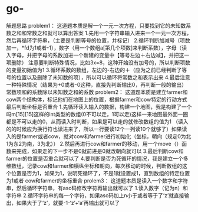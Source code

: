 # go-
解题思路
problem1：
这道题本质是解一个一元一次方程，只要找到它的未知数系数之和和常数之和就可以算出答案
1.先用一个字符串输入进来一个一元一次方程，然后再循环字符串，（主要是判断等号的位置，并标记）
2.循环判断加减号（项数加一，*fd为1或者-1），数字（用一个数组a[第几个项数]来判断系数），字母（读入字母，并把字母的系数加进一个新建的变量中【等号左边＋右边减】，并把这一项删除）
注意要判断特殊情况，比如3x=8，这种开始没有加号的，所以判断项数的变量初始值为1
3.循环系数的数组，左边的-右边的＋（应为之前已经判断了等号的位置以及删除了未知数的项），所以可以循环将常数之和表示出来
4.最后注意一种特殊情况（结果为+0或者-0这种，直接先判断输出0，再判断一般的输出）常数项和的系数除以未知数之和的系数
problem2：
这道题本质是建立farmer和cow两个结构体，标记他们在地图上的位置，根据farmer和cow特定的行动方式最后判断坐标是否重合
1.先循环读入输入的数据，构建一个地图，我是构建了一个吗m[15][15]这样的int类型的数组(0不可以走，1可以走)这样一来地图最外面一圈都是不可以走的0，从而读入时判断，如果是可以走的就修改数组的值为1
（读入的的时候应为换行符也读进来了，所以一行要读12个一列读10个就够了）如果读入的是farmer或者cow，就对cow和farmer进行初始化（坐标，朝向（规定0为北1为东2为南，3为北））
2.然后再进行cow和farmer的移动，用一个move（）函数来完成，如果走的下一步不是0就前进是0就改朝向就可以
3.最后判断cow和farmer的位置是否重合就可以了
4.要判断是否为死循环的情况，我是建立一个多维数组，记录cow和farmer和横纵坐标和朝向，每次移动的时候，判断数组的这个位置是否为1，如果为1，说明死循环了，不是1就设置成1，直到数组的特定位置为1或者
cow和farmer的坐标重合
prolem3：
这道题本质是读入一个数字和字符串，然后循环字符串，有asc码修改字符再输出就可以了
1.读入数字（记为n）和字符串
2.循环字符串的每一个字符，如果asc码加上n小于或者等于了‘z’就直接输出，如果大于了‘z’，就要-1-‘z’+‘a’再输出就可以了
